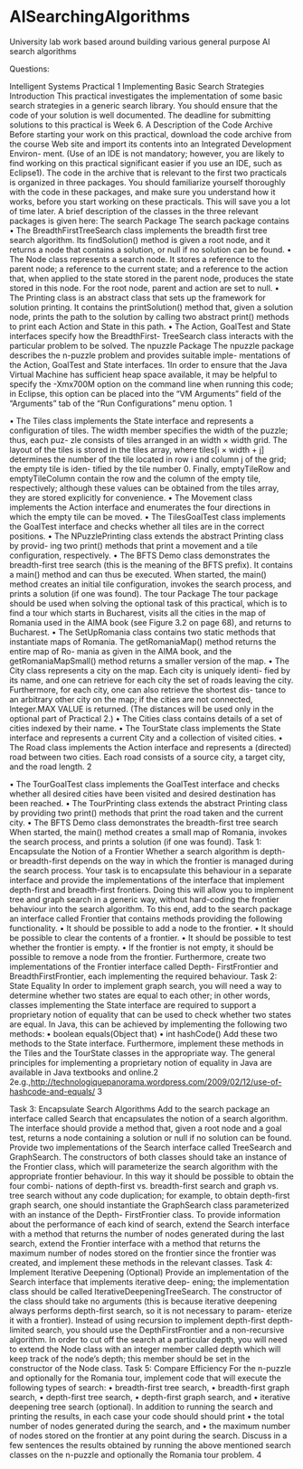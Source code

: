 # AISearchingAlgorithms
University lab work based around building various general purpose AI search algorithms

Questions:

Intelligent Systems Practical 1 Implementing Basic Search Strategies
Introduction
This practical investigates the implementation of some basic search strategies in a generic search library. You should ensure that the code of your solution is well documented. The deadline for submitting solutions to this practical is Week 6.
A Description of the Code Archive
Before starting your work on this practical, download the code archive from the course Web site and import its contents into an Integrated Development Environ- ment. (Use of an IDE is not mandatory; however, you are likely to find working on this practical significant easier if you use an IDE, such as Eclipse1).
The code in the archive that is relevant to the first two practicals is organized in three packages. You should familiarize yourself thoroughly with the code in these packages, and make sure you understand how it works, before you start working on these practicals. This will save you a lot of time later. A brief description of the classes in the three relevant packages is given here:
The search Package The search package contains
• The BreadthFirstTreeSearch class implements the breadth first tree search algorithm. Its findSolution() method is given a root node, and it returns a node that contains a solution, or null if no solution can be found.
• The Node class represents a search node. It stores a reference to the parent node; a reference to the current state; and a reference to the action that, when applied to the state stored in the parent node, produces the state stored in this node. For the root node, parent and action are set to null.
• The Printing class is an abstract class that sets up the framework for solution printing. It contains the printSolution() method that, given a solution node, prints the path to the solution by calling two abstract print() methods to print each Action and State in this path.
• The Action, GoalTest and State interfaces specify how the BreadthFirst- TreeSearch class interacts with the particular problem to be solved.
The npuzzle Package
The npuzzle package describes the n-puzzle problem and provides suitable imple-
mentations of the Action, GoalTest and State interfaces.
1In order to ensure that the Java Virtual Machine has sufficient heap space available, it may be helpful to specify the -Xmx700M option on the command line when running this code; in Eclipse, this option can be placed into the “VM Arguments” field of the “Arguments” tab of the “Run Configurations” menu option.
 1

• The Tiles class implements the State interface and represents a configuration of tiles. The width member specifies the width of the puzzle; thus, each puz- zle consists of tiles arranged in an width × width grid. The layout of the tiles is stored in the tiles array, where tiles[i × width + j] determines the number of the tile located in row i and column j of the grid; the empty tile is iden- tified by the tile number 0. Finally, emptyTileRow and emptyTileColumn contain the row and the column of the empty tile, respectively; although these values can be obtained from the tiles array, they are stored explicitly for convenience.
• The Movement class implements the Action interface and enumerates the four directions in which the empty tile can be moved.
• The TilesGoalTest class implements the GoalTest interface and checks whether all tiles are in the correct positions.
• The NPuzzlePrinting class extends the abstract Printing class by provid- ing two print() methods that print a movement and a tile configuration, respectively.
• The BFTS Demo class demonstrates the breadth-first tree search (this is the meaning of the BFTS prefix). It contains a main() method and can thus be executed. When started, the main() method creates an initial tile configuration, invokes the search process, and prints a solution (if one was found).
The tour Package
The tour package should be used when solving the optional task of this practical, which is to find a tour which starts in Bucharest, visits all the cities in the map of Romania used in the AIMA book (see Figure 3.2 on page 68), and returns to Bucharest.
• The SetUpRomania class contains two static methods that instantiate maps of Romania. The getRomaniaMap() method returns the entire map of Ro- mania as given in the AIMA book, and the getRomaniaMapSmall() method returns a smaller version of the map.
• The City class represents a city on the map. Each city is uniquely identi- fied by its name, and one can retrieve for each city the set of roads leaving the city. Furthermore, for each city, one can also retrieve the shortest dis- tance to an arbitrary other city on the map; if the cities are not connected, Integer.MAX VALUE is returned. (The distances will be used only in the optional part of Practical 2.)
• The Cities class contains details of a set of cities indexed by their name.
• The TourState class implements the State interface and represents a current
City and a collection of visited cities.
• The Road class implements the Action interface and represents a (directed) road between two cities. Each road consists of a source city, a target city, and the road length.
2

• The TourGoalTest class implements the GoalTest interface and checks whether all desired cities have been visited and desired destination has been reached.
• The TourPrinting class extends the abstract Printing class by providing two print() methods that print the road taken and the current city.
• The BFTS Demo class demonstrates the breadth-first tree search When started, the main() method creates a small map of Romania, invokes the search process, and prints a solution (if one was found).
Task 1: Encapsulate the Notion of a Frontier
Whether a search algorithm is depth- or breadth-first depends on the way in which the frontier is managed during the search process. Your task is to encapsulate this behaviour in a separate interface and provide the implementations of the interface that implement depth-first and breadth-first frontiers. Doing this will allow you to implement tree and graph search in a generic way, without hard-coding the frontier behaviour into the search algorithm.
To this end, add to the search package an interface called Frontier that contains methods providing the following functionality.
• It should be possible to add a node to the frontier.
• It should be possible to clear the contents of a frontier.
• It should be possible to test whether the frontier is empty.
• If the frontier is not empty, it should be possible to remove a node from the frontier.
Furthermore, create two implementations of the Frontier interface called Depth- FirstFrontier and BreadthFirstFrontier, each implementing the required behaviour.
Task 2: State Equality
In order to implement graph search, you will need a way to determine whether two states are equal to each other; in other words, classes implementing the State interface are required to support a proprietary notion of equality that can be used to check whether two states are equal. In Java, this can be achieved by implementing the following two methods:
• boolean equals(Object that)
• int hashCode()
Add these two methods to the State interface. Furthermore, implement these methods in the Tiles and the TourState classes in the appropriate way.
The general principles for implementing a proprietary notion of equality in Java are available in Java textbooks and online.2
2e.g.,http://technologiquepanorama.wordpress.com/2009/02/12/use-of-hashcode-and-equals/
 3

Task 3: Encapsulate Search Algorithms
Add to the search package an interface called Search that encapsulates the notion of a search algorithm. The interface should provide a method that, given a root node and a goal test, returns a node containing a solution or null if no solution can be found.
Provide two implementations of the Search interface called TreeSearch and GraphSearch. The constructors of both classes should take an instance of the Frontier class, which will parameterize the search algorithm with the appropriate frontier behaviour. In this way it should be possible to obtain the four combi- nations of depth-first vs. breadth-first search and graph vs. tree search without any code duplication; for example, to obtain depth-first graph search, one should instantiate the GraphSearch class parameterized with an instance of the Depth- FirstFrontier class.
To provide information about the performance of each kind of search, extend the Search interface with a method that returns the number of nodes generated during the last search, extend the Frontier interface with a method that returns the maximum number of nodes stored on the frontier since the frontier was created, and implement these methods in the relevant classes.
Task 4: Implement Iterative Deepening (Optional)
Provide an implementation of the Search interface that implements iterative deep- ening; the implementation class should be called IterativeDeepeningTreeSearch. The constructor of the class should take no arguments (this is because iterative deepening always performs depth-first search, so it is not necessary to param- eterize it with a frontier). Instead of using recursion to implement depth-first depth-limited search, you should use the DepthFirstFrontier and a non-recursive algorithm. In order to cut off the search at a particular depth, you will need to extend the Node class with an integer member called depth which will keep track of the node’s depth; this member should be set in the constructor of the Node class.
Task 5: Compare Efficiency
For the n-puzzle and optionally for the Romania tour, implement code that will execute the following types of search:
• breadth-first tree search,
• breadth-first graph search,
• depth-first tree search,
• depth-first graph search, and
• iterative deepening tree search (optional).
In addition to running the search and printing the results, in each case your code should should print
• the total number of nodes generated during the search, and
• the maximum number of nodes stored on the frontier at any point during
the search.
Discuss in a few sentences the results obtained by running the above mentioned
search classes on the n-puzzle and optionally the Romania tour problem. 4

